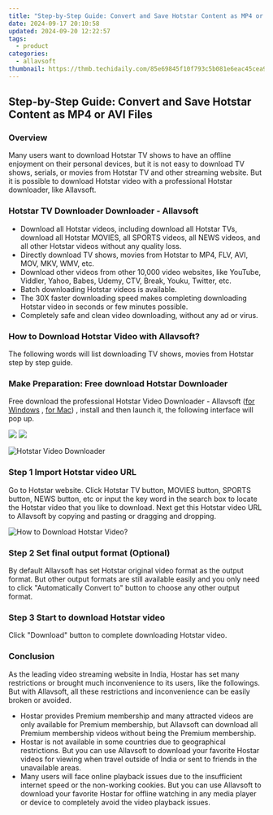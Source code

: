 ```yaml
---
title: "Step-by-Step Guide: Convert and Save Hotstar Content as MP4 or AVI Files"
date: 2024-09-17 20:10:58
updated: 2024-09-20 12:22:57
tags:
  - product
categories:
  - allavsoft
thumbnail: https://thmb.techidaily.com/85e69845f10f793c5b081e6eac45cea976095820d8ff765825e636a33b833fec.jpg
---
```


## Step-by-Step Guide: Convert and Save Hotstar Content as MP4 or AVI Files

### Overview

Many users want to download Hotstar TV shows to have an offline enjoyment on their personal devices, but it is not easy to download TV shows, serials, or movies from Hotstar TV and other streaming website. But it is possible to download Hotstar video with a professional Hotstar downloader, like Allavsoft.

### Hotstar TV Downloader Downloader - Allavsoft

* Download all Hotstar videos, including download all Hotstar TVs, download all Hotstar MOVIES, all SPORTS videos, all NEWS videos, and all other Hotstar videos without any quality loss.
* Directly download TV shows, movies from Hotstar to MP4, FLV, AVI, MOV, MKV, WMV, etc.
* Download other videos from other 10,000 video websites, like YouTube, Viddler, Yahoo, Babes, Udemy, CTV, Break, Youku, Twitter, etc.
* Batch downloading Hotstar videos is available.
* The 30X faster downloading speed makes completing downloading Hotstar video in seconds or few minutes possible.
* Completely safe and clean video downloading, without any ad or virus.

### How to Download Hotstar Video with Allavsoft?

The following words will list downloading TV shows, movies from Hotstar step by step guide.

### Make Preparation: Free download Hotstar Downloader

Free download the professional Hotstar Video Downloader - Allavsoft ([for Windows](https://tools.techidaily.com/allavsoft/products/) , [for Mac](https://tools.techidaily.com/allavsoft/products/)) , install and then launch it, the following interface will pop up.

[![](https://www.allavsoft.com/how-to/../images/how-to/free-download-win.jpg)](https://tools.techidaily.com/allavsoft/products/) [![](https://www.allavsoft.com/how-to/../images/how-to/free-download-mac.jpg)](https://tools.techidaily.com/allavsoft/products/)

![Hotstar Video Downloader](https://www.allavsoft.com/how-to/../images/allavsoft/screen-shot-600.jpg)

### Step 1 Import Hotstar video URL

Go to Hotstar website. Click Hotstar TV button, MOVIES button, SPORTS button, NEWS button, etc or input the key word in the search box to locate the Hotstar video that you like to download. Next get this Hotstar video URL to Allavsoft by copying and pasting or dragging and dropping.

![How to Download Hotstar Video?](https://www.allavsoft.com/how-to/../images/how-to/download-rtmp-video/download-rtmp-video.jpg)

### Step 2 Set final output format (Optional)

By default Allavsoft has set Hotstar original video format as the output format. But other output formats are still available easily and you only need to click "Automatically Convert to" button to choose any other output format.

### Step 3 Start to download Hotstar video

Click "Download" button to complete downloading Hotstar video.

### Conclusion

As the leading video streaming website in India, Hostar has set many restrictions or brought much inconvenience to its users, like the followings. But with Allavsoft, all these restrictions and inconvenience can be easily broken or avoided.

* Hostar provides Premium membership and many attracted videos are only available for Premium membership, but Allavsoft can download all Premium membership videos without being the Premium membership.
* Hostar is not available in some countries due to geographical restrictions. But you can use Allavsoft to download your favorite Hostar videos for viewing when travel outside of India or sent to friends in the unavailable areas.
* Many users will face online playback issues due to the insufficient internet speed or the non-working cookies. But you can use Allavsoft to download your favorite Hostar for offline watching in any media player or device to completely avoid the video playback issues.

<ins class="adsbygoogle"
     style="display:block"
     data-ad-format="autorelaxed"
     data-ad-client="ca-pub-7571918770474297"
     data-ad-slot="1223367746"></ins>



<ins class="adsbygoogle"
     style="display:block"
     data-ad-client="ca-pub-7571918770474297"
     data-ad-slot="8358498916"
     data-ad-format="auto"
     data-full-width-responsive="true"></ins>
